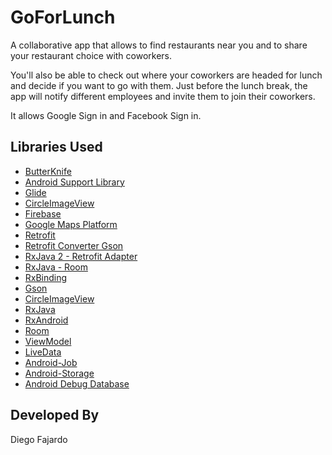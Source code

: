 # GoForLunch
A collaborative app that allows to find restaurants near you and to share your restaurant choice with coworkers.

You'll also be able to check out where your coworkers are headed for lunch and decide if you want to go with them.
Just before the lunch break, the app will notify different employees and invite them to join their coworkers.

It allows Google Sign in and Facebook Sign in.

## Libraries Used

* [ButterKnife](https://github.com/JakeWharton/butterknife/)
* [Android Support Library](https://developer.android.com/topic/libraries/support-library/)
* [Glide](https://github.com/bumptech/glide/)
* [CircleImageView](https://github.com/hdodenhof/CircleImageView)
* [Firebase](https://firebase.google.com/)
* [Google Maps Platform](https://cloud.google.com/maps-platform/) 
* [Retrofit](https://github.com/square/retrofit/)
* [Retrofit Converter Gson](https://github.com/google/gson)
* [RxJava 2 - Retrofit Adapter](https://github.com/square/retrofit/tree/master/retrofit-adapters/rxjava2)
* [RxJava - Room](https://medium.com/google-developers/room-rxjava-acb0cd4f3757)
* [RxBinding](https://github.com/JakeWharton/RxBinding)
* [Gson](https://github.com/google/gson/)
* [CircleImageView](https://github.com/hdodenhof/CircleImageView/)
* [RxJava](https://github.com/ReactiveX/RxJava)
* [RxAndroid](https://github.com/ReactiveX/RxAndroid)
* [Room](https://developer.android.com/topic/libraries/architecture/room)
* [ViewModel](https://developer.android.com/topic/libraries/architecture/viewmodel)
* [LiveData](https://developer.android.com/topic/libraries/architecture/livedata)
* [Android-Job](https://github.com/evernote/android-job)
* [Android-Storage](https://github.com/sromku/android-storage)
* [Android Debug Database](https://github.com/amitshekhariitbhu/Android-Debug-Database)

## Developed By

Diego Fajardo

